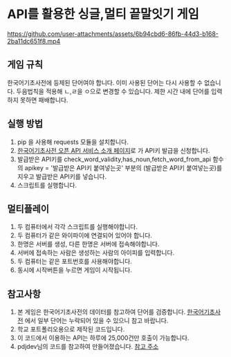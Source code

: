 # API를 활용한 싱글,멀티 끝말잇기 게임


https://github.com/user-attachments/assets/6b94cbd6-86fb-44d3-b168-2ba11dc651f8.mp4


## 게임 규칙
 한국어기초사전에 등제된 단어여야 합니다.
 이미 사용된 단어는 다시 사용할 수 없습니다.
 두음법칙을 적용해 ㄴ,ㄹ을 ㅇ으로 변경할 수 있습니다.
 제한 시간 내에 단어를 입력하지 못하면 패배합니다.

## 실행 방법
1. pip 을 사용해 requests 모듈을 설치합니다.
2. [한국어기초사전 오픈 API 서비스 소개 페이지](https://krdict.korean.go.kr/openApi/openApiInfo)로 가 API키 발급을 신청합니다.
3. 발급받은 API키를 check_word_validity,has_noun,fetch_word_from_api 함수의
   apikey = '발급받은 API키 붙여넣는곳' 부분의 (발급받은 API키 붙여넣는곳)를 지우고 발급받은 API키를 넣습니다.
4. 스크립트를 실행합니다.

## 멀티플레이
1. 두 컴퓨터에서 각각 스크립트를 실행해야합니다.
2. 두 컴퓨터가 같은 와이파이에 연결되어 있어야 합니다.
3. 한명은 서버를 생성, 다른 한명은 서버에 접속해야합니다.
4. 서버에 접속하는 사람은 생성하는 사람의 아이피를 입력합니다.
5. 두 컴퓨터는 같은 포트번호를 사용해야합니다.
6. 동시에 시작버튼을 누르면 게임이 시작됩니다.

## 참고사항
 1. 본 게임은 한국어기초사전의 데이터를 참고하여 단어를 검증합니다.
    [한국어기초사전](https://krdict.korean.go.kr/)
    에서 일부 단어는 누락되어 있을 수 있으니 참고 바랍니다.
 2. 학교 포트폴리오용으로 제작된 코드입니다.
 3. 이 코드에서 이용하는 API는 하루에 25,000건만 호출이 가능합니다.
 4. pdjdev님의 코드를 참고하여 만들어졌습니다.
    [참고 주소](https://github.com/pdjdev/py_endtoend?tab=readme-ov-file)
